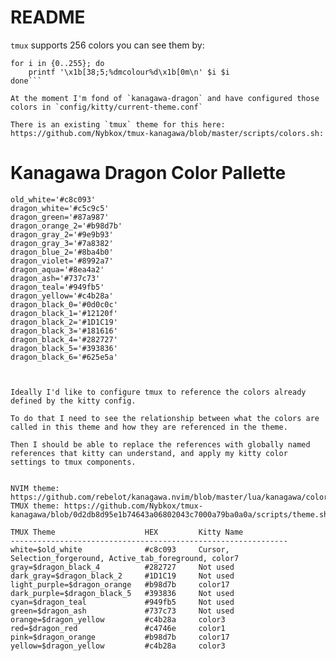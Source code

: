 # README

`tmux` supports 256 colors you can see them by:
```
for i in {0..255}; do
    printf '\x1b[38;5;%dmcolour%d\x1b[0m\n' $i $i
done```

At the moment I'm fond of `kanagawa-dragon` and have configured those colors in `config/kitty/current-theme.conf`

There is an existing `tmux` theme for this here:
https://github.com/Nybkox/tmux-kanagawa/blob/master/scripts/colors.sh:
```
  # Kanagawa Dragon Color Pallette

    old_white='#c8c093'
	dragon_white='#c5c9c5'
	dragon_green='#87a987'
	dragon_orange_2='#b98d7b'
	dragon_gray_2='#9e9b93'
	dragon_gray_3='#7a8382'
	dragon_blue_2='#8ba4b0'
	dragon_violet='#8992a7'
	dragon_aqua='#8ea4a2'
	dragon_ash='#737c73'
	dragon_teal='#949fb5'
	dragon_yellow='#c4b28a'
	dragon_black_0='#0d0c0c'
	dragon_black_1='#12120f'
	dragon_black_2='#1D1C19'
	dragon_black_3='#181616'
	dragon_black_4='#282727'
	dragon_black_5='#393836'
	dragon_black_6='#625e5a'
```


Ideally I'd like to configure tmux to reference the colors already defined by the kitty config.

To do that I need to see the relationship between what the colors are called in this theme and how they are referenced in the theme.

Then I should be able to replace the references with globally named references that kitty can understand, and apply my kitty color settings to tmux components.


NVIM theme: https://github.com/rebelot/kanagawa.nvim/blob/master/lua/kanagawa/colors.lua
TMUX theme: https://github.com/Nybkox/tmux-kanagawa/blob/0d2db8d95e1b74643a06802043c7000a79ba0a0a/scripts/theme.sh

TMUX Theme                    HEX         Kitty Name
--------------------------------------------------------------
white=$old_white              #c8c093     Cursor, Selection_forgeround, Active_tab_foreground, color7 
gray=$dragon_black_4          #282727     Not used     
dark_gray=$dragon_black_2     #1D1C19     Not used
light_purple=$dragon_orange   #b98d7b     color17
dark_purple=$dragon_black_5   #393836     Not used
cyan=$dragon_teal             #949fb5     Not used
green=$dragon_ash             #737c73     Not used
orange=$dragon_yellow         #c4b28a     color3
red=$dragon_red               #c4746e     color1
pink=$dragon_orange           #b98d7b     color17
yellow=$dragon_yellow         #c4b28a     color3
